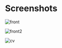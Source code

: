 # Screenshots
![front](https://user-images.githubusercontent.com/119648597/227734074-f164e082-72f7-4a06-84c1-c9929dd16b98.png)

![front2](https://user-images.githubusercontent.com/119648597/227734138-5ed82033-c4e4-4e26-b1ef-d6ac617ccaa5.png)

![cv](https://user-images.githubusercontent.com/119648597/227734205-9dd9eb84-9877-444b-a6c2-fcdd556d0509.png)
